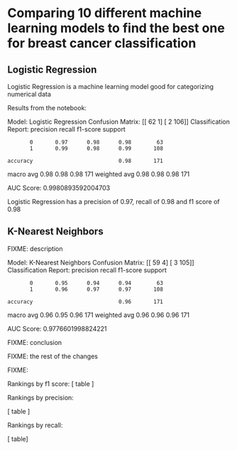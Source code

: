 # Comparing 10 different machine learning models to find the best one for breast cancer classification

## Logistic Regression

Logistic Regression is a machine learning model good for categorizing numerical data

Results from the notebook:

Model: Logistic Regression
Confusion Matrix:
[[ 62   1]
 [  2 106]]
Classification Report:
              precision    recall  f1-score   support

           0       0.97      0.98      0.98        63
           1       0.99      0.98      0.99       108

    accuracy                           0.98       171
   macro avg       0.98      0.98      0.98       171
weighted avg       0.98      0.98      0.98       171

AUC Score: 0.9980893592004703

Logistic Regression has a precision of 0.97, recall of 0.98 and f1 score of 0.98

## K-Nearest Neighbors

FIXME: description

Model: K-Nearest Neighbors
Confusion Matrix:
[[ 59   4]
 [  3 105]]
Classification Report:
              precision    recall  f1-score   support

           0       0.95      0.94      0.94        63
           1       0.96      0.97      0.97       108

    accuracy                           0.96       171
   macro avg       0.96      0.95      0.96       171
weighted avg       0.96      0.96      0.96       171

AUC Score: 0.9776601998824221

FIXME: conclusion

FIXME: the rest of the changes

FIXME: 

Rankings by f1 score:
[ table ]

Rankings by precision:

[ table ]

Rankings by recall: 

[ table] 
